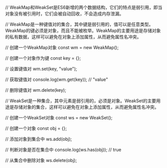 // WeakMap和WeakSet是ES6新增的两个数据结构，它们的特点是弱引用，即当对象没有被引用时，它们会被自动回收，不会造成内存泄漏。

// WeakMap是一种键值对的集合，其中键是弱引用的，值可以是任意类型。WeakMap的键必须是对象，而且不能被枚举。WeakMap的主要用途是存储对象的私有数据，这样可以避免在对象上添加属性，从而避免属性名冲突。

// 创建一个WeakMap对象
const wm = new WeakMap();

// 创建一个对象作为键
const key = {};

// 设置键值对
wm.set(key, "value");

// 获取键值对
console.log(wm.get(key)); // "value"

// 删除键值对
wm.delete(key);

// WeakSet是一种集合，其中元素是弱引用的，必须是对象。WeakSet的主要用途是存储对象的集合，这样可以避免在对象上添加属性，从而避免属性名冲突。

// 创建一个WeakSet对象
const ws = new WeakSet();

// 创建一个对象
const obj = {};

// 添加对象到集合中
ws.add(obj);

// 判断对象是否在集合中
console.log(ws.has(obj)); // true

// 从集合中删除对象
ws.delete(obj);

